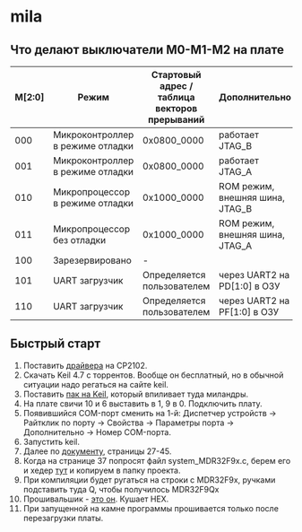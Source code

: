 mila
===========

Что делают выключатели М0-M1-M2 на плате
----------------------------------------

|M[2:0] | Режим | Стартовый адрес / таблица векторов прерываний | Дополнительно |
|----|----|----|----|
| 000 | Микроконтроллер в режиме отладки | 0х0800_0000 | работает JTAG_B |
| 001 | Микроконтроллер в режиме отладки | 0х0800_0000 | работает JTAG_А |
| 010 | Микропроцессор в режиме отладки  | 0х1000_0000 | ROM режим, внешняя шина, JTAG_B | 
| 011 | Микропроцессор без отладки | 0х1000_0000 | ROM режим, внешняя шина, JTAG_A |
| 100 | Зарезервировано | - |
| 101 | UART загрузчик | Определяется пользователем | через UART2 на PD[1:0] в ОЗУ |
| 110 | UART загрузчик |Определяется пользователем | через UART2 на PF[1:0] в ОЗУ |



Быстрый старт
-------------

1. Поставить [драйвера](CP2102WinDrivers) на CP2102.
2. Скачать Keil 4.7 с торрентов. Вообще он бесплатный, но в обычной ситуации надо регаться на сайте keil.
3. Поставить [пак на Keil](Milandr.MDR1986BExx.1.3.0.pack), который впиливает туда миландры.
4. На плате свичи 10 и 6 выставить в 1, 9 в 0. Подключить плату.
5. Появившийся COM-порт сменить на 1-й: Диспетчер устройств -> Райтклик по порту -> Свойства -> Параметры порта -> Дополнительно -> Номер COM-порта.
6. Запустить keil.
7. Далее по [документу](/docs/05-LDM-K1986BE92QI-manual.pdf), страницы 27-45.
8. Когда на странице 37 попросят файл system_MDR32F9x.c, берем его и хедер [тут](https://github.com/PeterBeklemishev/mila/tree/master/Standart%20Peripheral%20Library%20MDR32F9Qx%20MDR1986VE1T%20MDR1986VE3T%2BGCC/CMSIS/CM3/DeviceSupport/MDR32F9Qx/startup/arm) и копируем в папку проекта.
9. При компиляции будет ругаться на строки с MDR32F9x, ручками подставить туда Q, чтобы получилось MDR32F9Qx
10. Прошивальшик - [это он](https://github.com/PeterBeklemishev/mila/tree/master/1986UARTWSD). Кушает HEX.
11. При запущенной на камне программы прошивается только после перезагрузки платы.
